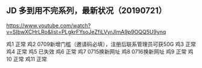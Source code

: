 ## JD 多到用不完系列，最新状况（20190721）

https://www.youtube.com/watch?v=SIbwXCHrLRo&list=PLgkrFYsoJeZfiLVyrJlmA9p9OQQ5U9ynq

鸡1  正常
鸡2  0709新增门槛（邀请码必填），注册后联系管理员可获50G
鸡3  正常
鸡4  正常
鸡5  已失效
鸡6  正常
鸡7  0715换新网址
鸡8  0716换新网址
鸡9  正常
鸡10 正常
鸡11 正常